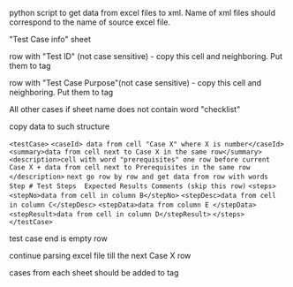 python script to get data from excel files to xml. Name of xml files should correspond to the name of source excel file.

"Test Case info" sheet

row with "Test ID" (not case sensitive) - copy this cell and neighboring. Put them to tag <caseId>

row with "Test Case Purpose"(not case sensitive) - copy this cell and neighboring. Put them to tag <casePurpose>

All other cases if sheet name does not contain word "checklist"

copy data to such structure

`<testCase>`
`<caseId> data from cell "Case X" where X is number</caseId>`
`<summary>data from cell next to Case X in the same row</summary>`
`<description>cell with word "prerequisites" one row before current Case X + data from cell next to Prerequisites in the same row </description>`
`next go row by row and get data from row with words Step # Test Steps  Expected Results Comments (skip this row)`
`<steps>`
`<stepNo>data from cell in column B</stepNo>`
`<stepDesc>data from cell in column C</stepDesc>`
`<stepData>data from column E </stepData>`
`<stepResult>data from cell in column D</stepResult>`
`</steps>`
`</testCase>`

test case end is empty row

continue parsing excel file till the next Case X row

cases from each sheet should be added to tag <worksheet></worksheet>
